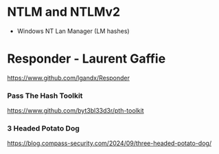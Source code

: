 # NTLM and NTLMv2

- Windows NT Lan Manager (LM hashes)

# Responder - Laurent Gaffie

https://www.github.com/lgandx/Responder

### Pass The Hash Toolkit

https://www.github.com/byt3bl33d3r/pth-toolkit

### 3 Headed Potato Dog
https://blog.compass-security.com/2024/09/three-headed-potato-dog/